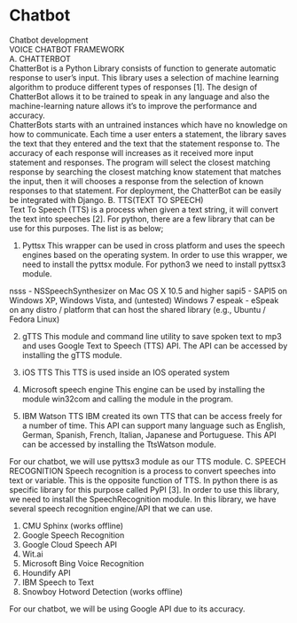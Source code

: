 # Chatbot  
Chatbot development   
VOICE CHATBOT FRAMEWORK  
A.	CHATTERBOT  
	ChatterBot is a Python Library consists of function to generate automatic response to user’s input. This library uses a selection of machine learning algorithm to produce different types of responses [1]. 
	The design of ChatterBot allows it to be trained to speak in any language and also the machine-learning nature allows it’s to improve the performance and accuracy.  
ChatterBots starts with an untrained instances which have no knowledge on how to communicate. Each time a user enters a statement, the library saves the text that they entered and the text that the statement response to. The accuracy of each response will increases as it received more input statement and responses. The program will select the closest matching response by searching the closest matching know statement that matches the input, then it will chooses a response from the selection of known responses to that statement.
	For deployment, the ChatterBot can be easily be integrated with Django.
B.	TTS(TEXT TO SPEECH)  
	Text To Speech (TTS) is a process when given a text string, it will convert the text into speeches [2]. For python, there are a few library that can be use for this purposes. The list is as below;
1)	Pyttsx
This wrapper can be used in cross platform and uses the speech engines based on the operating system. In order to use this wrapper, we need to install the pyttsx module. For python3 we need to install pyttsx3 module.

nsss - NSSpeechSynthesizer on Mac OS X 10.5 and higher
sapi5 - SAPI5 on Windows XP, Windows Vista, and (untested) Windows 7
espeak - eSpeak on any distro / platform that can host the shared library (e.g., Ubuntu / Fedora Linux)

2)	gTTS
This module and command line utility to save spoken text to mp3 and uses Google Text to Speech (TTS) API. The API can be accessed by installing the gTTS module.

3)	iOS TTS
This TTS is used inside an IOS operated system

4)	Microsoft speech engine
This engine can be used by installing the module win32com and calling the module in the program.

5)	IBM Watson TTS
IBM created its own TTS that can be access freely for a number of time. This API can support many language such as English, German, Spanish, French, Italian, Japanese and Portuguese. This API can be accessed by installing the TtsWatson module.

For our chatbot, we will use pyttsx3 module as our TTS module.
C.	SPEECH RECOGNITION
	Speech recognition is a process to convert speeches into text or variable. This is the opposite function of TTS. In python there is as specific library for this purpose called PyPI [3]. In order to use this library, we need to install the SpeechRecognition module.
	In this library, we have several speech recognition engine/API that we can use.

1)	CMU Sphinx (works offline)
2)	Google Speech Recognition
3)	Google Cloud Speech API
4)	Wit.ai
5)	Microsoft Bing Voice Recognition
6)	Houndify API
7)	IBM Speech to Text
8)	Snowboy Hotword Detection (works offline)

For our chatbot, we will be using Google API due to its accuracy.
